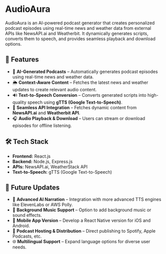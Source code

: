 # AudioAura

AudioAura is an AI-powered podcast generator that creates personalized podcast episodes using real-time news and weather data from external APIs like NewsAPI.ai and Weatherbit. It dynamically generates scripts, converts them to speech, and provides seamless playback and download options.

## 🚀 Features  

- 📰 **AI-Generated Podcasts** – Automatically generates podcast episodes using real-time news and weather data.  
- 🌦 **Context-Aware Content** – Fetches the latest news and weather updates to create relevant audio content.  
- 🔊 **Text-to-Speech Conversion** – Converts generated scripts into high-quality speech using **gTTS (Google Text-to-Speech)**.   
- 🔗 **Seamless API Integration** – Fetches dynamic content from **NewsAPI.ai** and **Weatherbit API**.  
- 🎧 **Audio Playback & Download** – Users can stream or download episodes for offline listening.  

## 🛠 Tech Stack  

- **Frontend:** React.js  
- **Backend:** Node.js, Express.js  
- **APIs:** NewsAPI.ai, WeatherStack API  
- **Text-to-Speech:** gTTS (Google Text-to-Speech)  

## 🔮 Future Updates  

- 🤖 **Advanced AI Narration** – Integration with more advanced TTS engines like ElevenLabs or AWS Polly.
- 🎵 **Background Music Support** – Option to add background music or sound effects.
- 📲 **Mobile App Version** – Develop a React Native version for iOS and Android.
- 📢 **Podcast Hosting & Distribution** – Direct publishing to Spotify, Apple Podcasts, etc.
- 🌐 **Multilingual Support** – Expand language options for diverse user needs.
